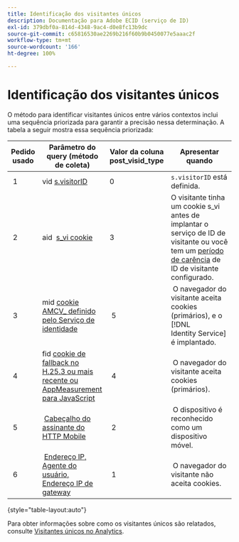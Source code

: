 ```yaml
---
title: Identificação dos visitantes únicos
description: Documentação para Adobe ECID (serviço de ID)
exl-id: 379dbf0a-814d-4348-9ac4-d0e8fc13b9dc
source-git-commit: c65816530ae2269b216f60b9b0450077e5aaac2f
workflow-type: tm+mt
source-wordcount: '166'
ht-degree: 100%

---
```


# Identificação dos visitantes únicos

O método para identificar visitantes únicos entre vários contextos inclui uma sequência priorizada para garantir a precisão nessa determinação. A tabela a seguir mostra essa sequência priorizada:

| Pedido usado | Parâmetro do query (método de coleta) | Valor da coluna post_visid_type | Apresentar quando |
|---|---|---|---|
|  1  | vid [s.visitorID](https://experienceleague.adobe.com/docs/analytics/implementation/vars/config-vars/visitorid.html?lang=pt-BR)  | 0  | `s.visitorID` está definida. |
|  2  | aid  [s_vi cookie](https://experienceleague.adobe.com/docs/core-services/interface/administration/ec-cookies/cookies-analytics.html?lang=pt-BR#section-5d50a078de444d12b7d927d68ff3b679)  | 3  | O visitante tinha um cookie s_vi antes de implantar o serviço de ID de visitante ou você tem um [período de carência](https://experienceleague.adobe.com/docs/id-service/using/reference/analytics-reference/grace-period.html?lang=pt-BR) de ID de visitante configurado.  |
|  3  | mid [cookie AMCV_ definido pelo Serviço de identidade](../introduction/cookies.md)  |  5  |  O navegador do visitante aceita cookies (primários), e o [!DNL Identity Service] é implantado.  |
|  4  | fid [cookie de fallback no H.25.3 ou mais recente ou AppMeasurement para JavaScript](https://experienceleague.adobe.com/docs/core-services/interface/administration/ec-cookies/cookies-analytics.html?lang=pt-BR#section-65e33f9bfc264959ac1513e2f4b10ac7)  |  4  |  O navegador do visitante aceita cookies (primários).  |
|  5  |  [Cabeçalho do assinante do HTTP Mobile](https://experienceleague.adobe.com/docs/analytics/export/analytics-data-feed/data-feed-contents/datafeeds-reference.html?lang=pt-BR)  |  2  |  O dispositivo é reconhecido como um dispositivo móvel.  |
|  6  |  [Endereço IP, Agente do usuário, Endereço IP de gateway](https://experienceleague.adobe.com/docs/analytics/components/metrics/unique-visitors.html?lang=pt-BR)  |  1  |  O navegador do visitante não aceita cookies. |

{style="table-layout:auto"}

Para obter informações sobre como os visitantes únicos são relatados, consulte [Visitantes únicos no Analytics](https://experienceleague.adobe.com/docs/analytics/components/metrics/unique-visitors.html?lang=pt-BR).
